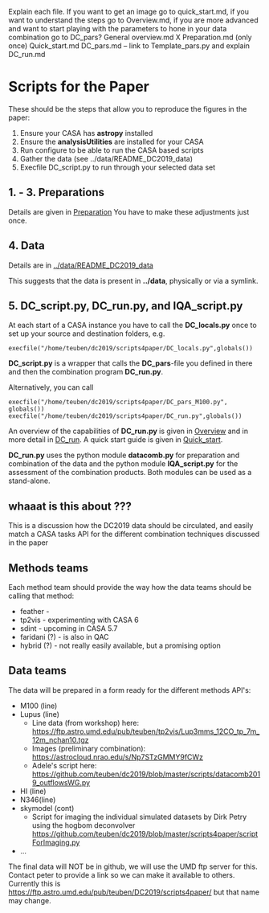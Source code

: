Explain each file. If you want to get an image go to quick_start.md, if you want to understand the steps go to Overview.md, if you are more advanced and want to start playing with the parameters to hone in your data combination go to DC_pars?
General overview.md
X Preparation.md (only once)
Quick_start.md
DC_pars.md – link to Template_pars.py and explain
DC_run.md










# Scripts for the Paper

These should be the steps that allow you to reproduce the
figures in the paper:

1. Ensure your CASA has **astropy** installed
2. Ensure the **analysisUtilities** are installed for your CASA
3. Run configure to be able to run the CASA based scripts
4. Gather the data (see ../data/README_DC2019_data)
5. Execfile DC_script.py to run through your selected data set


   
## 1. - 3. Preparations
Details are given in [Preparation](https://github.com/teuben/dc2019/blob/master/scripts4paper/Preparation.md)
You have to make these adjustments just once.


## 4. Data

Details are in [../data/README_DC2019_data](../data/README_DC2019_data)

This suggests that the data is present in **../data**, physically or via
a symlink.


## 5. DC_script.py, DC_run.py, and IQA_script.py

At each start of a CASA instance you have to call the **DC_locals.py** once to set up your source and destination folders, e.g.

    execfile("/home/teuben/dc2019/scripts4paper/DC_locals.py",globals())

**DC_script.py** is a wrapper that calls the **DC_pars**-file you defined in there and then the combination program **DC_run.py**.

Alternatively, you can call

	execfile("/home/teuben/dc2019/scripts4paper/DC_pars_M100.py", globals()) 
	execfile("/home/teuben/dc2019/scripts4paper/DC_run.py",globals())

An overview of the capabilities of **DC_run.py** is given in [Overview](Overview.md) 
and in more detail in [DC_run](DC_run.md).
A quick start guide is given in	[Quick_start](Quick_start.md).

**DC_run.py** uses the python module **datacomb.py** for preparation and combination 
of the data and the python module **IQA_script.py** for the assessment of the combination products. 
Both modules can be used as a stand-alone.









## whaaat is this about ???

This is a discussion how the DC2019 data should be circulated, and
easily match a CASA tasks API for the different combination techniques
discussed in the paper




## Methods teams

Each method team should provide the way how the data teams should be calling that method:

   * feather - 
   * tp2vis - experimenting with CASA 6
   * sdint - upcoming in CASA 5.7
   * faridani (?) - is also in QAC
   * hybrid (?) - not really easily available, but a promising option

## Data teams

The data will be prepared in a form ready for the different methods API's:

   * M100 (line)
   * Lupus (line)
        - Line data (from workshop) here: https://ftp.astro.umd.edu/pub/teuben/tp2vis/Lup3mms_12CO_tp_7m_12m_nchan10.tgz
        - Images (preliminary combination): https://astrocloud.nrao.edu/s/Np7STzGMMY9fCWz
        - Adele's script here: https://github.com/teuben/dc2019/blob/master/scripts/datacomb2019_outflowsWG.py
   * HI (line)
   * N346(line)
   * skymodel (cont)
        - Script for imaging the individual simulated datasets by Dirk Petry using the hogbom deconvolver https://github.com/teuben/dc2019/blob/master/scripts4paper/scriptForImaging.py
   * ...

The final data will NOT be in github, we will use the UMD ftp server for this. Contact peter to provide
a link so we can make it available to others. Currently this is 
https://ftp.astro.umd.edu/pub/teuben/DC2019/scripts4paper/
but that name may change.


